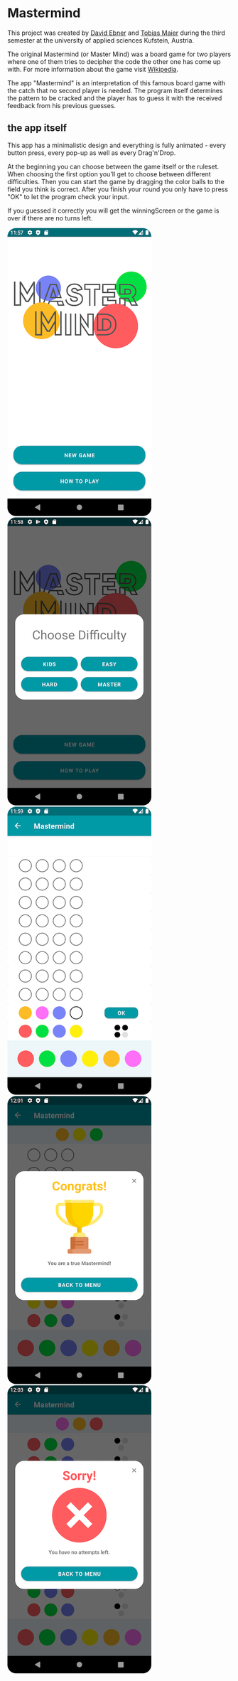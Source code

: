 # Mastermind

This project was created by [David Ebner](https://github.com/alldavelong) and [Tobias Maier](https://github.com/maiertbi) during the third semester at the university of applied sciences Kufstein, Austria.

The original Mastermind (or Master Mind) was a board game for two players where one of them tries to decipher the code the other one has come up with. For more information about the game visit [Wikipedia](https://en.wikipedia.org/wiki/Mastermind_(board_game)).

The app "Mastermind" is an interpretation of this famous board game with the catch that no second player is needed. The program itself determines the pattern to be cracked and the player has to guess it with the received feedback from his previous guesses.

## the app itself

This app has a minimalistic design and everything is fully animated - every button press, every pop-up as well as every Drag'n'Drop.

At the beginning you can choose between the game itself or the ruleset. When choosing the first option you'll get to choose between different difficulties. Then you can start the game by dragging the color balls to the field you think is correct. After you finish your round you only have to press "OK" to let the program check your input.

If you guessed it correctly you will get the winningScreen or the game is over if there are no turns left.

![MainScreen](pictures_readMe/MainScreen.png) ![Difficulties](pictures_readMe/Difficulties.png) ![PlayScreen](pictures_readMe/PlayScreen.png) ![winningScreen](pictures_readMe/WinningScreen.png) ![LosingScreen](pictures_readMe/LosingScreen.png)